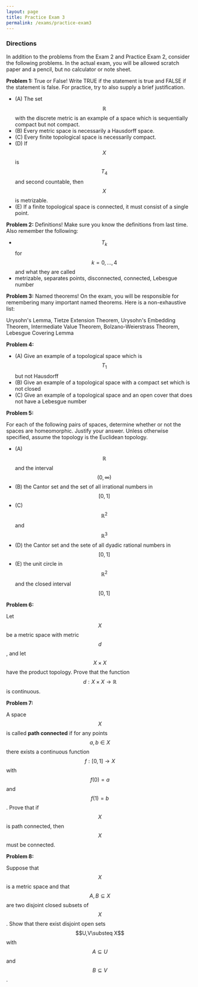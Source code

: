 ```yaml
---
layout: page
title: Practice Exam 3
permalink: /exams/practice-exam3
---
```


### Directions
In addition to the problems from the Exam 2 and Practice Exam 2, consider the following problems.
In the actual exam, you will be allowed scratch paper and a pencil, but no calculator or note sheet.

**Problem 1:** True or False!  Write TRUE if the statement is true and FALSE if the statement is false.  For practice, try to also supply a brief justification.

* (A) The set $$\mathbb R$$ with the discrete metric is an example of a space which is sequentially compact but not compact.
* (B) Every metric space is necessarily a Hausdorff space.
* (C) Every finite topological space is necessarily compact.
* (D) If $$X$$ is $$T_4$$ and second countable, then $$X$$ is metrizable.
* (E) If a finite topological space is connected, it must consist of a single point.

**Problem 2:** Definitions!  Make sure you know the definitions from last time.
Also remember the following:

* $$T_k$$ for $$k=0,\dots,4$$ and what they are called
* metrizable, separates points, disconnected, connected, Lebesgue number


**Problem 3:** Named theorems!  On the exam, you will be responsible for remembering many important named theorems.  Here is a non-exhaustive list:

Urysohn's Lemma, Tietze Extension Theorem, Urysohn's Embedding Theorem, Intermediate Value Theorem, Bolzano-Weierstrass Theorem, Lebesgue Covering Lemma

**Problem 4:** 

* (A) Give an example of a topological space which is $$T_1$$ but not Hausdorff
* (B) Give an example of a topological space with a compact set which is not closed
* (C) Give an example of a topological space and an open cover that does not have a Lebesgue number


**Problem 5:**

For each of the following pairs of spaces, determine whether or not the spaces are homeomorphic.  Justify your answer.
Unless otherwise specified, assume the topology is the Euclidean topology.

* (A) $$\mathbb R$$ and the interval $$(0,\infty)$$
* (B) the Cantor set and the set of all irrational numbers in $$[0,1]$$
* (C) $$\mathbb R^2$$ and $$\mathbb R^3$$
* (D) the Cantor set and the sete of all dyadic rational numbers in $$[0,1]$$
* (E) the unit circle in $$\mathbb R^2$$ and the closed interval $$[0,1]$$

**Problem 6:**

Let $$X$$ be a metric space with metric $$d$$, and let $$X\times X$$ have the product topology.
Prove that the function $$d: X\times X\rightarrow\mathbb R$$ is continuous.

**Problem 7:**

A space $$X$$ is called **path connected** if for any points $$a,b\in X$$ there exists a continuous function $$f: [0,1]\rightarrow X$$ with $$f(0) = a$$ and $$f(1) = b$$.
Prove that if $$X$$ is path connected, then $$X$$ must be connected.

**Problem 8:**

Suppose that $$X$$ is a metric space and that $$A,B\subseteq X$$ are two disjoint closed subsets of $$X$$.
Show that there exist disjoint open sets $$U,V\substeq X$$ with $$A\subseteq U$$ and $$B\subseteq V$$.


